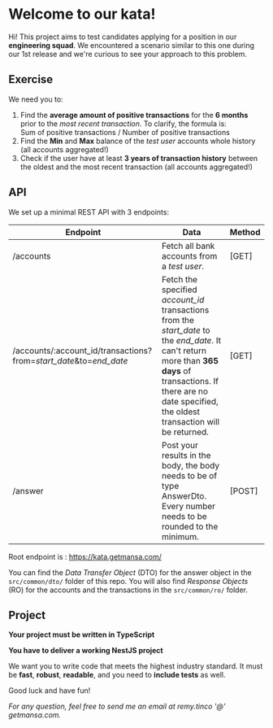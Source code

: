 # Welcome to our kata!

Hi! This project aims to test candidates applying for a position in our **engineering squad**. 
We encountered a scenario similar to this one during our 1st release and we're curious to see your approach to this problem. 

## Exercise

We need you to: 

 1. Find the **average amount of positive transactions** for the **6 months** prior to the *most recent transaction*. To clarify, the formula is:  
 Sum of positive transactions / Number of positive transactions
 2. Find the **Min** and **Max** balance of the *test user* accounts whole history (all accounts aggregated!)
 3. Check if the user have at least **3 years of transaction history** between the oldest and the most recent transaction (all accounts aggregated!)

## API

We set up a minimal REST API with 3 endpoints:

Endpoint  | Data | Method
------------ | ------------- | ---------
/accounts | Fetch all bank accounts from a *test user*. | [GET]
/accounts/:account_id/transactions?from=*start_date*&to=*end_date* | Fetch the specified *account_id* transactions from the *start_date* to the *end_date*. It can't return more than **365 days** of transactions. If there are no date specified, the oldest transaction will be returned. | [GET]
/answer | Post your results in the body, the body needs to be of type AnswerDto. Every number needs to be rounded to the minimum. | [POST]

Root endpoint is : https://kata.getmansa.com/

You can find the *Data Transfer Object* (DTO) for the answer object in the `src/common/dto/` folder of this repo. You will also find *Response Objects* (RO) for the accounts and the transactions in the `src/common/ro/` folder.

## Project

**Your project must be written in TypeScript**

**You have to deliver a working NestJS project**

We want you to write code that meets the highest industry standard. It must be **fast**, **robust**, **readable**, and you need to **include tests** as well.

Good luck and have fun!

*For any question, feel free to send me an email at remy.tinco '@' getmansa.com.*
